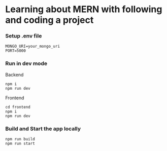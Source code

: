 # Learning about MERN with following and coding a project

### Setup .env file

```shell
MONGO_URI=your_mongo_uri
PORT=5000
```

### Run in dev mode
Backend
```shell
npm i
npm run dev
```

Frontend
```shell
cd frontend
npm i
npm run dev
```

### Build and Start the app locally

```shell
npm run build
npm run start
```
